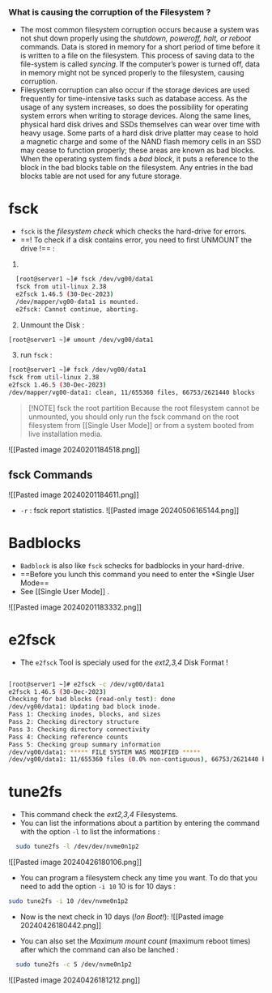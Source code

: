 ### What is causing the corruption of the Filesystem ?

- The most common filesystem corruption occurs because a system was not shut down properly using the *shutdown, poweroff, halt, or reboot* commands. Data is stored in memory for a short period of time before it is written to a file on the filesystem. This process of saving data to the file-system is called *syncing*. If the computer’s power is turned off, data in memory might not be synced properly to the filesystem, causing corruption.
- Filesystem corruption can also occur if the storage devices are used frequently for time-intensive tasks such as database access. As the usage of any system increases, so does the possibility for operating system errors when writing to storage devices. Along the same lines, physical hard disk drives and SSDs themselves can wear over time with heavy usage. Some parts of a hard disk drive platter may cease to hold a magnetic charge and some of the NAND flash memory cells in an SSD may cease to function properly; these areas are known as bad blocks. When the operating system finds a *bad block*, it puts a reference to the block in the bad blocks table on the filesystem. Any entries in the bad blocks table are not used for any future storage.

# fsck

- `fsck` is the *filesystem check* which checks the hard-drive for errors.
- ==! To check if a disk contains error, you need to first UNMOUNT the drive !== :

1. 
   
  ```bash
	[root@server1 ~]# fsck /dev/vg00/data1
	fsck from util-linux 2.38
	e2fsck 1.46.5 (30-Dec-2023)
	/dev/mapper/vg00-data1 is mounted.
	e2fsck: Cannot continue, aborting. 
```

2. Unmount the Disk :

```bash
[root@server1 ~]# umount /dev/vg00/data1
```

3. run `fsck` :

```bash
[root@server1 ~]# fsck /dev/vg00/data1
fsck from util-linux 2.38
e2fsck 1.46.5 (30-Dec-2023)
/dev/mapper/vg00-data1: clean, 11/655360 files, 66753/2621440 blocks
```


> [!NOTE] fsck the root partition
> Because the root filesystem cannot be unmounted, you should only run the fsck command on the root
filesystem from [[Single User Mode]] or from a system booted from live installation media.


![[Pasted image 20240201184518.png]]

## fsck Commands 

![[Pasted image 20240201184611.png]]

- `-r` : fsck report statistics.
  ![[Pasted image 20240506165144.png]]
# Badblocks

- `Badblock` is also like `fsck` schecks for badblocks in your hard-drive.
- ==Before you lunch this command you need to enter the *Single User Mode==
- See [[Single User Mode]] .

![[Pasted image 20240201183332.png]]

# e2fsck

- The `e2fsck` Tool is specialy used for the *ext2,3,4* Disk Format !

```Bash

[root@server1 ~]# e2fsck -c /dev/vg00/data1
e2fsck 1.46.5 (30-Dec-2023)
Checking for bad blocks (read-only test): done
/dev/vg00/data1: Updating bad block inode.
Pass 1: Checking inodes, blocks, and sizes
Pass 2: Checking directory structure
Pass 3: Checking directory connectivity
Pass 4: Checking reference counts
Pass 5: Checking group summary information
/dev/vg00/data1: ***** FILE SYSTEM WAS MODIFIED *****
/dev/vg00/data1: 11/655360 files (0.0% non-contiguous), 66753/2621440 blocks

```


# tune2fs

- This command check the *ext2,3,4* Filesystems.
- You can list the informations about a partition by entering the command with the option `-l` to list the informations  :
  
```bash
  sudo tune2fs -l /dev/dev/nvme0n1p2
```
![[Pasted image 20240426180106.png]]

- You can program a filesystem check any time you want. To do that you need to add the option `-i 10` 10 is for 10 days :
  
```bash
sudo tune2fs -i 10 /dev/nvme0n1p2
```

- Now is the next check in 10 days (*!on Boot!*):
  ![[Pasted image 20240426180442.png]]

- You can also set the *Maximum mount count* (maximum reboot times) after which the command can also be lanched :
  
```bash
  sudo tune2fs -c 5 /dev/nvme0n1p2
```

![[Pasted image 20240426181212.png]]



